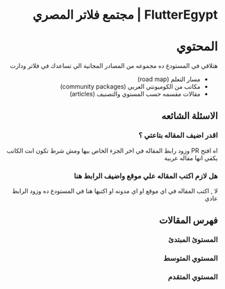 <div dir="rtl" align="right">

# FlutterEgypt | مجتمع فلاتر المصري

# المحتوي

هتلاقي في المستودع ده مجموعه من المصادر المجانية الي تساعدك في فلاتر ودارت

- مسار التعلم (road map)
- مكاتب من الكوميونتي العربي (community packages)
- مقالات مقسمه حسب المستوي والتصنيف (articles)

## الاسئلة الشائعه

### اقدر اضيف المقاله بتاعتي ؟

اه افتح PR وزود رابط المقاله في اخر الجزء الخاص بيها
ومش شرط تكون انت الكاتب يكفي انها مقاله عربية

### هل لازم اكتب المقاله علي موقع واضيف الرابط هنا

لا , اكتب المقاله في اي موقع او اي مدونه او اكتبها هنا في المستودع ده وزود الرابط عادي

## فهرس المقالات

### المستوئ المبتدئ

### المستوي المتوسط

### المستوي المتقدم

 </div>
